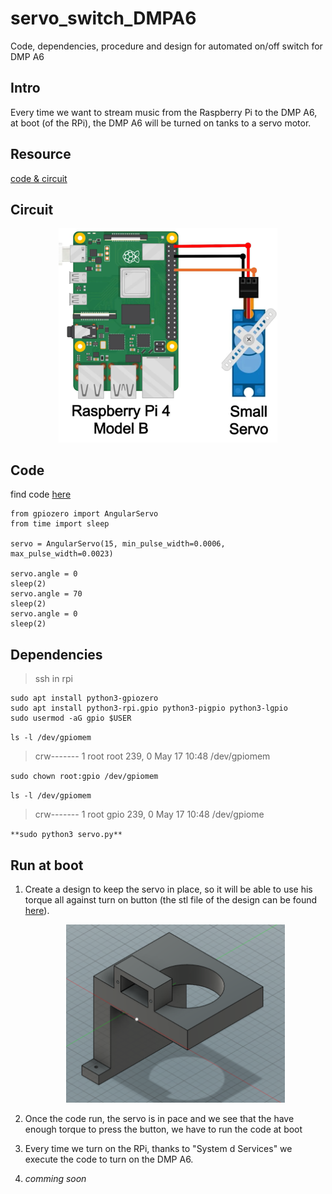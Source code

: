 # servo_switch_DMPA6
Code, dependencies, procedure and design for automated on/off switch for DMP A6


## Intro

Every time we want to stream music from the Raspberry Pi to the DMP A6, at boot (of the RPi), the DMP A6 will be turned on tanks to a servo motor.

## Resource

[code & circuit](https://core-electronics.com.au/guides/control-servo-raspberry-pi/)

## Circuit

<p align="center">
  <img src="images/circuit.png" width="350" title="hover text">
</p>

## Code

find code [here](servo.py)

```
from gpiozero import AngularServo
from time import sleep

servo = AngularServo(15, min_pulse_width=0.0006, max_pulse_width=0.0023)

servo.angle = 0
sleep(2)
servo.angle = 70
sleep(2)
servo.angle = 0
sleep(2)
```

## Dependencies

> ssh in rpi

```
sudo apt install python3-gpiozero
sudo apt install python3-rpi.gpio python3-pigpio python3-lgpio
sudo usermod -aG gpio $USER
```

`ls -l /dev/gpiomem`

> crw------- 1 root root 239, 0 May 17 10:48 /dev/gpiomem

`sudo chown root:gpio /dev/gpiomem`

`ls -l /dev/gpiomem`

> crw------- 1 root gpio 239, 0 May 17 10:48 /dev/gpiome


`**sudo python3 servo.py**`

## Run at boot

1. Create a design to keep the servo in place, so it will be able to use his torque all against turn on button (the stl file of the design can be found [here](https://github.com/IE-Robotics-Lab/3d-printing-designs/blob/main/files/truss_supports/switch_servo.stl)).

    <p align="center">
        <img src="images/design.png" width="350" title="hover text">
    </p>

2. Once the code run, the servo is in pace and we see that the have enough torque to press the button, we have to run the code at boot

3. Every time we turn on the RPi, thanks to "System d Services" we execute the code to turn on the DMP A6.

4. _comming soon_